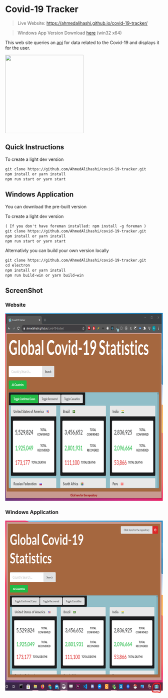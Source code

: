 # Covid-19 Tracker

> Live Website: https://ahmedalihashi.github.io/covid-19-tracker/   

> Windows App Version Download [here](https://mega.nz/file/CnYyxahB#cRgI7JtYRQu3Wxbgw7TeGvzi9u4SG41KYycSfuen4oY) (win32 x64)

This web site queries an [api](https://covid19api.com/) for data related to the Covid-19 and displays it for the user.

<img src='https://media3.giphy.com/media/Wpwq3jVvIBK9pVbQ5c/giphy.gif' height='250' width='250' ></img>

## Quick Instructions

To create a light dev version

```
git clone https://github.com/AhmedAlihashi/covid-19-tracker.git
npm install or yarn install
npm run start or yarn start
```

## Windows Application

You can download the pre-built version 

To create a light dev version

```
( If you don't have foreman installed: npm install -g foreman )
git clone https://github.com/AhmedAlihashi/covid-19-tracker.git
npm install or yarn install
npm run start or yarn start
```

Alternativly you can build your own version locally   

```
git clone https://github.com/AhmedAlihashi/covid-19-tracker.git
cd electron
npm install or yarn install
npm run build-win or yarn build~win
```
## ScreenShot

### Website

<img src='./github/website2.png' height='600' width='800' ></img>

### Windows Application

<img src='./github/windowsApp.png' height='550' width='800' ></img>

